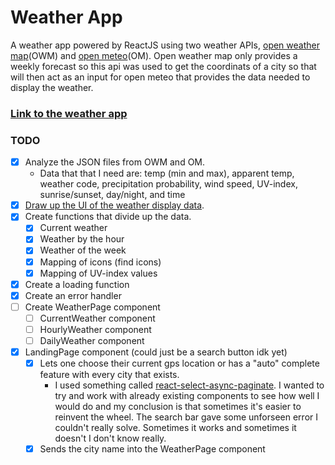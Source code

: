 # Weather App

A weather app powered by ReactJS using two weather APIs, [open weather map](https://openweathermap.org/api)(OWM) and [open meteo](https://open-meteo.com/en/docs)(OM). Open weather map only provides a weekly forecast so this api was used to get the coordinats of a city so that will then act as an input for open meteo that provides the data needed to display the weather.

### [Link to the weather app]()


### TODO

- [x] Analyze the JSON files from OWM and OM.
    - Data that that I need are: temp (min and max), apparent temp, weather code, precipitation probability, wind speed, UV-index, sunrise/sunset, day/night, and time 
- [x] [Draw up the UI of the weather display data](https://github.com/urostripunovic/weather-app/blob/main/public/Weather-App-UI.jpg). 
- [x] Create functions that divide up the data.
    - [x] Current weather
    - [x] Weather by the hour
    - [x] Weather of the week
    - [x] Mapping of icons (find icons)
    - [x] Mapping of UV-index values
- [x] Create a loading function
- [x] Create an error handler
- [ ] Create WeatherPage component
    - [ ] CurrentWeather component
    - [ ] HourlyWeather component
    - [ ] DailyWeather component
- [x] LandingPage component (could just be a search button idk yet)
    - [x] Lets one choose their current gps location or has a "auto" complete feature with every city that exists.
        - I used something called [react-select-async-paginate](https://www.npmjs.com/package/react-select-async-paginate). I wanted to try and work with already existing components to see how well I would do and my conclusion is that sometimes it's easier to reinvent the wheel. The search bar gave some unforseen error I couldn't really solve. Sometimes it works and sometimes it doesn't I don't know really.
    - [x] Sends the city name into the WeatherPage component